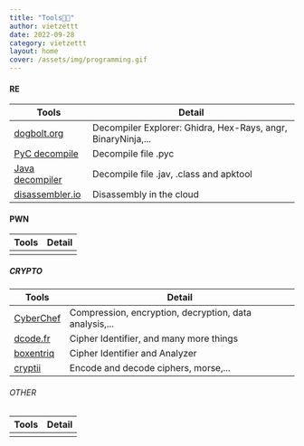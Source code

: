 ```yaml
---
title: "Tools🏳️‍🌈"
author: vietzettt
date: 2022-09-28
category: vietzettt
layout: home
cover: /assets/img/programming.gif
---
```


#### RE

Tools | Detail |
--- | --- |
[dogbolt.org](https://dogbolt.org/)|Decompiler Explorer: Ghidra, Hex-Rays, angr, BinaryNinja,...|
[PyC decompile](https://www.toolnb.com/tools-lang-en/pyc.html) | Decompile file .pyc |
[Java decompiler](http://www.javadecompilers.com/) | Decompile file .jav, .class and apktool  |
[disassembler.io](https://onlinedisassembler.com/odaweb/) |Disassembly in the cloud|

#### PWN

Tools | Detail |
--- | --- |
 |   |

##### CRYPTO

Tools | Detail |
--- | --- |
[CyberChef](https://gchq.github.io/CyberChef/)| Compression, encryption, decryption, data analysis,...|
[dcode.fr](https://www.dcode.fr/cipher-identifier) | Cipher Identifier, and many more things |
[boxentriq](https://www.boxentriq.com/code-breaking/cipher-identifier)| Cipher Identifier and Analyzer |
[cryptii](https://cryptii.com/) | Encode and decode ciphers, morse,...|

###### OTHER

Tools | Detail |
--- | --- |
 |  |
